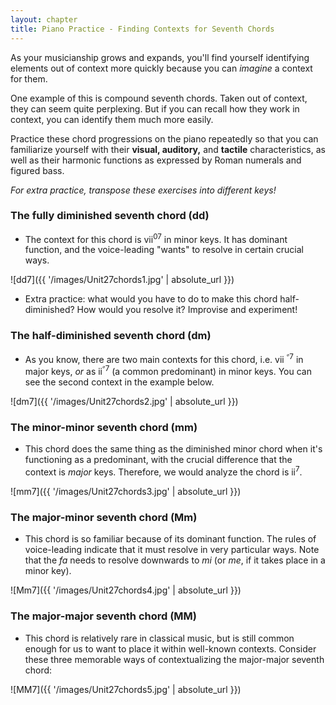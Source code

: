 ```yaml
---
layout: chapter
title: Piano Practice - Finding Contexts for Seventh Chords
---
```


As your musicianship grows and expands, you'll find yourself identifying elements out of context more quickly because you can *imagine* a context for them.

One example of this is compound seventh chords. Taken out of context, they can seem quite perplexing. But if you can recall how they work in context, you can identify them much more easily.

Practice these chord progressions on the piano repeatedly so that you can familiarize yourself with their **visual, auditory,** and **tactile** characteristics, as well as their harmonic functions as expressed by Roman numerals and figured bass.

*For extra practice, transpose these exercises into different keys!*

### The fully diminished seventh chord (dd)
- The context for this chord is vii<sup>07</sup> in minor keys. It has dominant function, and the voice-leading "wants" to resolve in certain crucial ways.

![dd7]({{ '/images/Unit27chords1.jpg' | absolute_url }})

- Extra practice: what would you have to do to make this chord half-diminished? How would you resolve it? Improvise and experiment!

### The half-diminished seventh chord (dm)
- As you know, there are two main contexts for this chord, i.e. vii <sup>&#119209;7</sup> in major keys, *or* as ii<sup>&#119209;7</sup> (a common predominant) in minor keys. You can see the second context in the example below.

![dm7]({{ '/images/Unit27chords2.jpg' | absolute_url }})

### The minor-minor seventh chord (mm)
- This chord does the same thing as the diminished minor chord when it's functioning as a predominant, with the crucial difference that the context is *major* keys. Therefore, we would analyze the chord is ii<sup>7</sup>.

![mm7]({{ '/images/Unit27chords3.jpg' | absolute_url }})

### The major-minor seventh chord (Mm)
- This chord is so familiar because of its dominant function. The rules of voice-leading indicate that it must resolve in very particular ways. Note that the *fa* needs to resolve downwards to *mi* (or *me*, if it takes place in a minor key).

![Mm7]({{ '/images/Unit27chords4.jpg' | absolute_url }})

### The major-major seventh chord (MM)
- This chord is relatively rare in classical music, but is still common enough for us to want to place it within well-known contexts. Consider these three memorable ways of contextualizing the major-major seventh chord:

![MM7]({{ '/images/Unit27chords5.jpg' | absolute_url }})